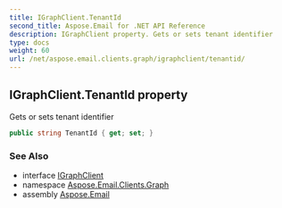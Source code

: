 ```yaml
---
title: IGraphClient.TenantId
second_title: Aspose.Email for .NET API Reference
description: IGraphClient property. Gets or sets tenant identifier
type: docs
weight: 60
url: /net/aspose.email.clients.graph/igraphclient/tenantid/
---
```

## IGraphClient.TenantId property

Gets or sets tenant identifier

```csharp
public string TenantId { get; set; }
```

### See Also

* interface [IGraphClient](../)
* namespace [Aspose.Email.Clients.Graph](../../igraphclient/)
* assembly [Aspose.Email](../../../)


